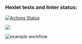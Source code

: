 ### Hexlet tests and linter status:

[![Actions Status](https://github.com/Tailiya/frontend-project-lvl1/workflows/hexlet-check/badge.svg)](https://github.com/Tailiya/frontend-project-lvl1/actions)

<a href="https://codeclimate.com/github/codeclimate/codeclimate/maintainability"><img src="https://api.codeclimate.com/v1/badges/a99a88d28ad37a79dbf6/maintainability" /></a>

![example workflow](https://github.com/Tailiya/frontend-project-lvl1/actions/workflows/make-lint.yml/badge.svg)
